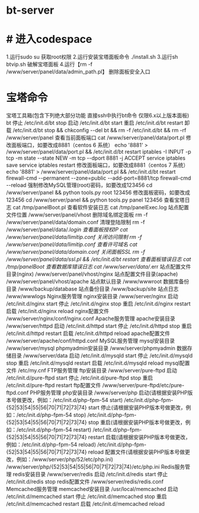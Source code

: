 # bt-server
# # 进入codespace
1.运行sudo su
获取root权限
2.运行安装宝塔面板命令
./install.sh
3.运行sh btvip.sh
破解宝塔面板
4.运行【rm -f /www/server/panel/data/admin_path.pl】
删除面板安全入口
# 宝塔命令
宝塔工具箱(包含下列绝大部分功能 直接ssh中执行bt命令 仅限6.x以上版本面板)
bt
停止
/etc/init.d/bt stop
启动
/etc/init.d/bt start
重启
/etc/init.d/bt restart
卸载
/etc/init.d/bt stop && chkconfig --del bt && rm -f /etc/init.d/bt && rm -rf /www/server/panel
查看当前面板端口
cat /www/server/panel/data/port.pl
修改面板端口，如要改成8881（centos 6 系统）
echo '8881' > /www/server/panel/data/port.pl && /etc/init.d/bt restart
iptables -I INPUT -p tcp -m state --state NEW -m tcp --dport 8881 -j ACCEPT
service iptables save
service iptables restart
修改面板端口，如要改成8881（centos 7 系统）
echo '8881' > /www/server/panel/data/port.pl && /etc/init.d/bt restart
firewall-cmd --permanent --zone=public --add-port=8881/tcp
firewall-cmd --reload
强制修改MySQL管理(root)密码，如要改成123456
cd /www/server/panel && python tools.py root 123456
修改面板密码，如要改成123456
cd /www/server/panel && python tools.py panel 123456
查看宝塔日志
cat /tmp/panelBoot.pl
查看软件安装日志
cat /tmp/panelExec.log
站点配置文件位置
/www/server/panel/vhost
删除域名绑定面板
rm -f /www/server/panel/data/domain.conf
清理登陆限制
rm -f /www/server/panel/data/*.login
查看面板授权IP
cat /www/server/panel/data/limitip.conf
关闭访问限制
rm -f /www/server/panel/data/limitip.conf
查看许可域名
cat /www/server/panel/data/domain.conf
关闭面板SSL
rm -f /www/server/panel/data/ssl.pl && /etc/init.d/bt restart
查看面板错误日志
cat /tmp/panelBoot
查看数据库错误日志
cat /www/server/data/*.err
站点配置文件目录(nginx)
/www/server/panel/vhost/nginx
站点配置文件目录(apache)
/www/server/panel/vhost/apache
站点默认目录
/www/wwwroot
数据库备份目录
/www/backup/database
站点备份目录
/www/backup/site
站点日志
/www/wwwlogs
Nginx服务管理
nginx安装目录
/www/server/nginx
启动
/etc/init.d/nginx start
停止
/etc/init.d/nginx stop
重启
/etc/init.d/nginx restart
启载
/etc/init.d/nginx reload
nginx配置文件
/www/server/nginx/conf/nginx.conf
Apache服务管理
apache安装目录
/www/server/httpd
启动
/etc/init.d/httpd start
停止
/etc/init.d/httpd stop
重启
/etc/init.d/httpd restart
启载
/etc/init.d/httpd reload
apache配置文件
/www/server/apache/conf/httpd.conf
MySQL服务管理
mysql安装目录
/www/server/mysql
phpmyadmin安装目录
/www/server/phpmyadmin
数据存储目录
/www/server/data
启动
/etc/init.d/mysqld start
停止
/etc/init.d/mysqld stop
重启
/etc/init.d/mysqld restart
启载
/etc/init.d/mysqld reload
mysql配置文件
/etc/my.cnf
FTP服务管理
ftp安装目录
/www/server/pure-ftpd
启动
/etc/init.d/pure-ftpd start
停止
/etc/init.d/pure-ftpd stop
重启
/etc/init.d/pure-ftpd restart
ftp配置文件
/www/server/pure-ftpd/etc/pure-ftpd.conf
PHP服务管理
php安装目录
/www/server/php
启动(请根据安装PHP版本号做更改，例如：/etc/init.d/php-fpm-54 start)
/etc/init.d/php-fpm-{52|53|54|55|56|70|71|72|73|74} start
停止(请根据安装PHP版本号做更改，例如：/etc/init.d/php-fpm-54 stop)
/etc/init.d/php-fpm-{52|53|54|55|56|70|71|72|73|74} stop
重启(请根据安装PHP版本号做更改，例如：/etc/init.d/php-fpm-54 restart)
/etc/init.d/php-fpm-{52|53|54|55|56|70|71|72|73|74} restart
启载(请根据安装PHP版本号做更改，例如：/etc/init.d/php-fpm-54 reload)
/etc/init.d/php-fpm-{52|53|54|55|56|70|71|72|73|74} reload
配置文件(请根据安装PHP版本号做更改，例如：/www/server/php/52/etc/php.ini)
/www/server/php/{52|53|54|55|56|70|71|72|73|74}/etc/php.ini
Redis服务管理
redis安装目录
/www/server/redis
启动
/etc/init.d/redis start
停止
/etc/init.d/redis stop
redis配置文件
/www/server/redis/redis.conf
Memcached服务管理
memcached安装目录
/usr/local/memcached
启动
/etc/init.d/memcached start
停止
/etc/init.d/memcached stop
重启
/etc/init.d/memcached restart
启载
/etc/init.d/memcached reload
